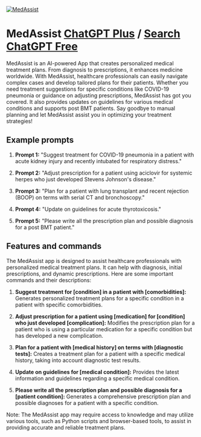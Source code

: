 
[![MedAssist](https://files.oaiusercontent.com/file-FqjOOkb265fOGm7rPSghPwOo?se=2123-10-16T19%3A53%3A26Z&sp=r&sv=2021-08-06&sr=b&rscc=max-age%3D31536000%2C%20immutable&rscd=attachment%3B%20filename%3D376f0683-859f-4d6b-9874-6d3e34f6ea77.png&sig=Zxh8xpd4gJSI926dW/rqmhRcF4dl5YrQb0sszYtk3yc%3D)](https://chat.openai.com/g/g-yxWP27ArI-medassist)

# MedAssist [ChatGPT Plus](https://chat.openai.com/g/g-yxWP27ArI-medassist) / [Search ChatGPT Free](https://gptcall.net/index.html#/?search=MedAssist)

MedAssist is an AI-powered App that creates personalized medical treatment plans. From diagnosis to prescriptions, it enhances medicine worldwide. With MedAssist, healthcare professionals can easily navigate complex cases and develop tailored plans for their patients. Whether you need treatment suggestions for specific conditions like COVID-19 pneumonia or guidance on adjusting prescriptions, MedAssist has got you covered. It also provides updates on guidelines for various medical conditions and supports post BMT patients. Say goodbye to manual planning and let MedAssist assist you in optimizing your treatment strategies!

## Example prompts

1. **Prompt 1:** "Suggest treatment for COVID-19 pneumonia in a patient with acute kidney injury and recently intubated for respiratory distress."

2. **Prompt 2:** "Adjust prescription for a patient using aciclovir for systemic herpes who just developed Stevens Johnson's disease."

3. **Prompt 3:** "Plan for a patient with lung transplant and recent rejection (BOOP) on terms with serial CT and bronchoscopy."

4. **Prompt 4:** "Update on guidelines for acute thyrotoxicosis."

5. **Prompt 5:** "Please write all the prescription plan and possible diagnosis for a post BMT patient."


## Features and commands

The MedAssist app is designed to assist healthcare professionals with personalized medical treatment plans. It can help with diagnosis, initial prescriptions, and dynamic prescriptions. Here are some important commands and their descriptions:

1. **Suggest treatment for [condition] in a patient with [comorbidities]:** Generates personalized treatment plans for a specific condition in a patient with specific comorbidities.

2. **Adjust prescription for a patient using [medication] for [condition] who just developed [complication]:** Modifies the prescription plan for a patient who is using a particular medication for a specific condition but has developed a new complication.

3. **Plan for a patient with [medical history] on terms with [diagnostic tests]:** Creates a treatment plan for a patient with a specific medical history, taking into account diagnostic test results.

4. **Update on guidelines for [medical condition]:** Provides the latest information and guidelines regarding a specific medical condition.

5. **Please write all the prescription plan and possible diagnosis for a [patient condition]:** Generates a comprehensive prescription plan and possible diagnoses for a patient with a specific condition.

Note: The MedAssist app may require access to knowledge and may utilize various tools, such as Python scripts and browser-based tools, to assist in providing accurate and reliable treatment plans.


